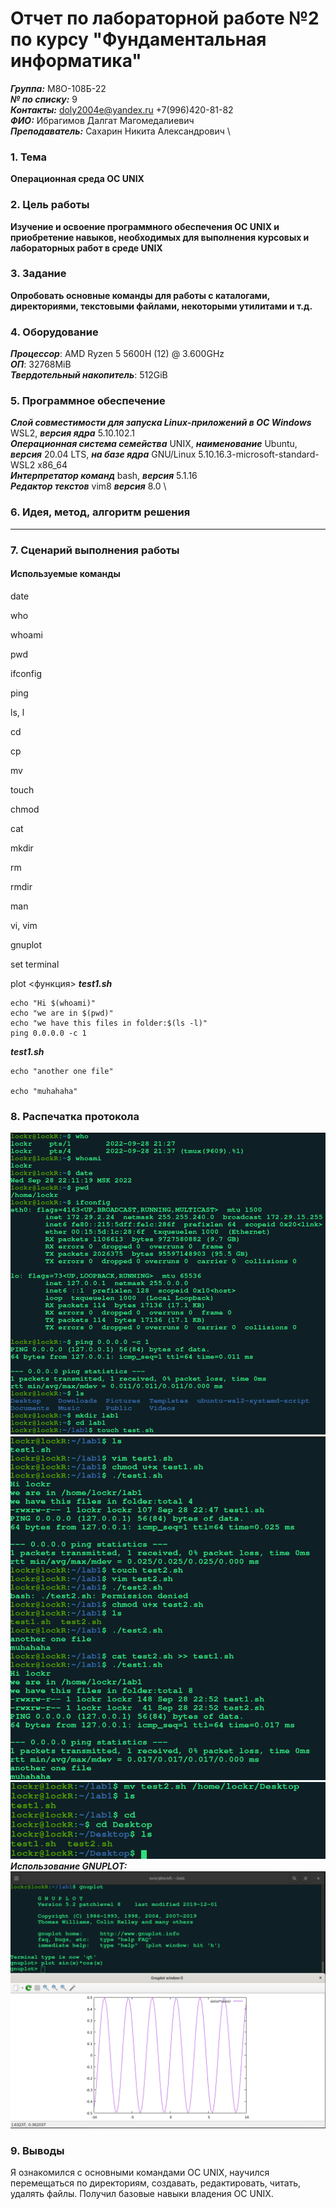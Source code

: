 # Отчет по лабораторной работе №2 по курсу "Фундаментальная информатика"

___Группа:___ М8О-108Б-22 \
___№ по списку:___ 9 \
___Контакты:___ doly2004e@yandex.ru +7(996)420-81-82 \
___ФИО:___ Ибрагимов Далгат Магомедалиевич \
___Преподаватель:___ Сахарин Никита Александрович  \

### 1. Тема
__Операционная среда ОС UNIX__

### 2. Цель работы
__Изучение и освоение программного обеспечения ОС UNIX и приобретение навыков, необходимых для выполнения курсовых и лабораторных работ в среде UNIX__

### 3. Задание
__Опробовать основные команды для работы с каталогами, директориями, текстовыми файлами, некоторыми утилитами и т.д.__

### 4. Оборудование
___Процессор___: AMD Ryzen 5 5600H (12) @ 3.600GHz \
___ОП___: 32768MiB \
___Твердотельный накопитель___: 512GiB

### 5. Программное обеспечение
___Слой совместимости для запуска Linux-приложений в ОС Windows___ WSL2, ___версия ядра___ 5.10.102.1 \
___Операционная система семейства___ UNIX, ___наименование___  Ubuntu, ___версия___ 20.04 LTS, ___на базе ядра___ GNU/Linux 5.10.16.3-microsoft-standard-WSL2 x86_64 \
___Интерпретатор команд___ bash, ___версия___ 5.1.16 \
___Редактор текстов___ vim8 ___версия___ 8.0 \

### 6. Идея, метод, алгоритм решения
__  __

### 7. Сценарий выполнения работы
#### Используемые команды

date

who

whoami

pwd 

ifconfig

ping

ls, l

cd

cp

mv

touch

chmod

cat

mkdir

rm

rmdir

man 

vi, vim

gnuplot

  set terminal
  
  plot <функция>
___test1.sh___

```
echo "Hi $(whoami)"
echo "we are in $(pwd)"
echo "we have this files in folder:$(ls -l)"
ping 0.0.0.0 -c 1

```

___test1.sh___

```
echo "another one file"

echo "muhahaha"
```

### 8. Распечатка протокола

![piclure](terminal1.png) \
![piclure](terminal2.png) \
![piclure](terminal3.png) \
___Использование GNUPLOT:___
![piclure](gnuplot.png)

### 9. Выводы

Я ознакомился с основными командами ОС UNIX, научился перемещаться по директориям, создавать, редактировать, читать, удалять файлы. Получил базовые навыки владения ОС UNIX.
